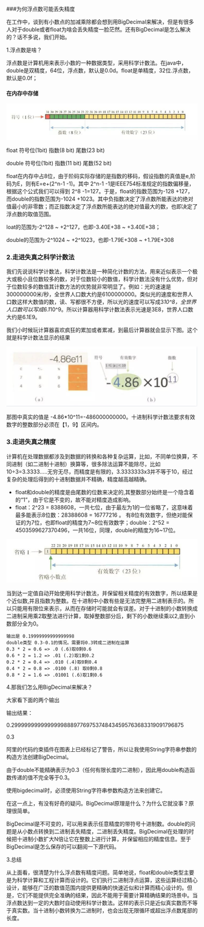 ###为何浮点数可能丢失精度

在工作中，谈到有小数点的加减乘除都会想到用BigDecimal来解决，但是有很多人对于double或者float为啥会丢失精度一脸茫然。还有BigDecimal是怎么解决的？话不多说，我们开始。

1.浮点数是啥？

浮点数是计算机用来表示小数的一种数据类型，采用科学计数法。在java中，double是双精度，64位，浮点数，默认是0.0d。float是单精度，32位.浮点数，默认是0.0f；

#### 在内存中存储

![](../images/double精度.jpeg)

float 符号位(1bit) 指数(8 bit) 尾数(23 bit)

double 符号位(1bit) 指数(11 bit) 尾数(52 bit)

float在内存中占8位，由于阶码实际存储的是指数的移码，假设指数的真值是e,阶码为E，则有E=e+(2^n-1 -1)。其中 2^n-1 -1是IEEE754标准规定的指数偏移量，根据这个公式我们可以得到 2^8 -1=127。于是，float的指数范围为-128 +127，而double的指数范围为-1024 +1023。其中负指数决定了浮点数所能表达的绝对值最小的非零数；而正指数决定了浮点数所能表达的绝对值最大的数，也即决定了浮点数的取值范围。

loat的范围为-2^128 ~ +2^127，也即-3.40E+38 ~ +3.40E+38；

double的范围为-2^1024 ~ +2^1023，也即-1.79E+308 ~ +1.79E+308

### 2.走进失真之科学计数法

我们先说说科学计数法，科学计数法是一种简化计数的方法，用来近似表示一个极大或极小且位数较多的数，对于位数较小的数值，科学计数法没有什么优势，但对于位数较多的数值其计数方法的优势就非常明显了。例如：光的速速是300000000米/秒，全世界人口数大约是6100000000。类似光的速度和世界人口数这样大数值的数，读、写都很不方便，所以光的速度可以写成3*10^8，全世界人口数可以写成6.1*10^9。所以计算器用科学计数法表示光速是3E8，世界人口数大约是6.1E9。

我们小时候玩计算器喜欢疯狂的累加或者累减，到最后计算器就会显示下图。这个就是科学计数法显示的结果

![](../images/科学计数法.png)

那图中真实的值是 -4.86*10^11=-486000000000。十进制科学计数法要求有效数字的整数部分必须在【1，9】区间内。

### 3.走进失真之精度

计算机在处理数据都涉及到数据的转换和各种复杂运算，比如，不同单位换算，不同进制（如二进制十进制）换算等，很多除法运算不能除尽，比如10÷3=3.3333.....无穷无尽，而精度是有限的，3.3333333x3并不等于10，经过复杂的处理后得到的十进制数据并不精确，精度越高越精确。
- float和double的精度是由尾数的位数来决定的,其整数部分始终是一个隐含着的“1”，由于它是不变的，故不能对精度造成影响。
- float：2^23 = 8388608，一共七位，由于最左为1的一位省略了，这意味着最多能表示8位数：28388608 = 16777216 。
有8位有效数字，但绝对能保证的为7位，也即float的精度为7~8位有效数字；double：2^52 = 4503599627370496，一共16位，同理，double的精度为16~17位。

![](../images/科学计数法精度问题.jpeg)

当到达一定值自动开始使用科学计数法，并保留相关精度的有效数字，所以结果是个近似数,并且指数为整数。在十进制中小数有些是无法完整用二进制表示的。所以只能用有限位来表示，从而在存储时可能就会有误差。对于十进制的小数转换成二进制采用乘2取整法进行计算，取掉整数部分后，剩下的小数继续乘以2,直到小数部分全为0。

````text
输出是 0.19999999999999998
double类型 0.3-0.1的情况。需要将0.3转成二进制在运算
0.3 * 2 = 0.6 => .0 (.6)取0剩0.6
0.6 * 2 = 1.2 => .01 (.2)取1剩0.2
0.2 * 2 = 0.4 => .010 (.4)取0剩0.4
0.4 * 2 = 0.8 => .0100 (.8) 取0剩0.8
0.8 * 2 = 1.6 => .01001 (.6)取1剩0.6
````
4.那我们怎么用BigDecimal来解决？

大家看下面的两个输出


输出结果：

0.299999999999999988897769753748434595763683319091796875

0.3

阿里的代码约束插件在图表上已经标记了警告，所以让我使用String字符串参数的构造方法创建BigDecimal。

由于double不能精确表示为0.3（任何有限长度的二进制），因此用double构造函数传递的值不完全等于0.3。

使用bigdecimal时，必须使用String字符串参数构造方法来创建它。

在这一点上，有没有好奇的疑问。BigDecimal原理是什么？为什么它就没事？原理很简单。

BigDecimal是不可变的，可以用来表示任意精度的带符号十进制数。double的问题是从小数点转换到二进制丢失精度，二进制丢失精度。BigDecimal在处理的时候把十进制小数扩大N倍让它在整数上进行计算，并保留相应的精度信息。至于BigDecimal是怎么保存的可以翻阅一下源代码。

3.总结

从上面看，很清楚为什么浮点数有精度问题。简单地说，float和double类型主要是为科学计算和工程计算而设计的。它们执行二进制浮点运算，这些运算经过精心设计，能够在广泛的数值范围内提供更精确的快速近似和计算而精心设计的。但是，它们不能提供完全准确的结果，因此不能用于需要计算精确结果的场景中。当浮点数达到一定的大数时自动使用科学计数法。这样的表示只是近似真实数而不等于真实数。当十进制小数转换为二进制时，也会出现无限循环或超出浮点数尾部的长度。
